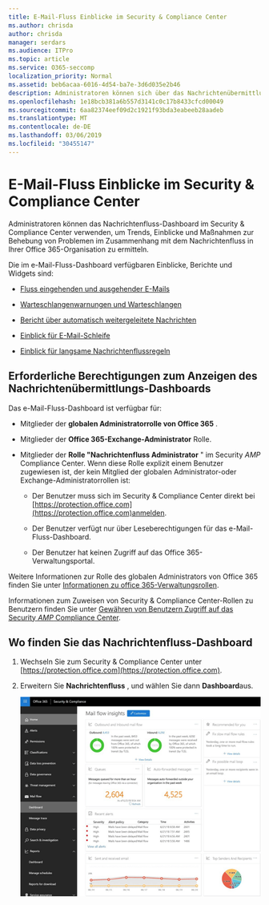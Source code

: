 ```yaml
---
title: E-Mail-Fluss Einblicke im Security & Compliance Center
ms.author: chrisda
author: chrisda
manager: serdars
ms.audience: ITPro
ms.topic: article
ms.service: O365-seccomp
localization_priority: Normal
ms.assetid: beb6acaa-6016-4d54-ba7e-3d6d035e2b46
description: Administratoren können sich über das Nachrichtenübermittlungs-Dashboard im Security & Compliance Center informieren.
ms.openlocfilehash: 1e18bcb381a6b557d3141c0c17b8433cfcd00049
ms.sourcegitcommit: 6aa82374eef09d2c1921f93bda3eabeeb28aadeb
ms.translationtype: MT
ms.contentlocale: de-DE
ms.lasthandoff: 03/06/2019
ms.locfileid: "30455147"
---
```

# <a name="mail-flow-insights-in-the-security--compliance-center"></a>E-Mail-Fluss Einblicke im Security & Compliance Center

Administratoren können das Nachrichtenfluss-Dashboard im Security & Compliance Center verwenden, um Trends, Einblicke und Maßnahmen zur Behebung von Problemen im Zusammenhang mit dem Nachrichtenfluss in Ihrer Office 365-Organisation zu ermitteln.

Die im e-Mail-Fluss-Dashboard verfügbaren Einblicke, Berichte und Widgets sind:

- [Fluss eingehenden und ausgehender E-Mails](mfi-outbound-and-inbound-mail-flow.md)

- [Warteschlangenwarnungen und Warteschlangen](mfi-queue-alerts-and-queues.md)

- [Bericht über automatisch weitergeleitete Nachrichten](mfi-auto-forwarded-messages-report.md)

- [Einblick für E-Mail-Schleife](mfi-mail-loop-insight.md)

- [Einblick für langsame Nachrichtenflussregeln](mfi-slow-mail-flow-rules-insight.md)

## <a name="permissions-required-to-view-the-mail-flow-dashboard"></a>Erforderliche Berechtigungen zum Anzeigen des Nachrichtenübermittlungs-Dashboards

Das e-Mail-Fluss-Dashboard ist verfügbar für:

- Mitglieder der **globalen Administratorrolle von Office 365** .

- Mitglieder der **Office 365-Exchange-Administrator** Rolle.

- Mitglieder der **Rolle "Nachrichtenfluss Administrator** " im Security _AMP_ Compliance Center. Wenn diese Rolle explizit einem Benutzer zugewiesen ist, der kein Mitglied der globalen Administrator-oder Exchange-Administratorrollen ist:

  - Der Benutzer muss sich im Security & Compliance Center direkt bei [https://protection.office.com](https://protection.office.com)anmelden.

  - Der Benutzer verfügt nur über Leseberechtigungen für das e-Mail-Fluss-Dashboard.

  - Der Benutzer hat keinen Zugriff auf das Office 365-Verwaltungsportal.

Weitere Informationen zur Rolle des globalen Administrators von Office 365 finden Sie unter [Informationen zu office 365-Verwaltungsrollen](https://support.office.com/article/da585eea-f576-4f55-a1e0-87090b6aaa9d).

Informationen zum Zuweisen von Security & Compliance Center-Rollen zu Benutzern finden Sie unter [Gewähren von Benutzern Zugriff auf das Security _AMP_ Compliance Center](https://support.office.com/article/2cfce2c8-20c5-47f9-afc4-24b059c1bd76).

## <a name="where-to-find-the-mail-flow-dashboard"></a>Wo finden Sie das Nachrichtenfluss-Dashboard

1. Wechseln Sie zum Security & Compliance Center unter [https://protection.office.com](https://protection.office.com).

2. Erweitern Sie **Nachrichtenfluss** , und wählen Sie dann **Dashboard**aus.

   ![Das e-Mail-Fluss-Dashboard im Office 365 Security & Compliance Center](media/f32f5c0a-ea32-4e47-a477-d070405d4ae8.png)
